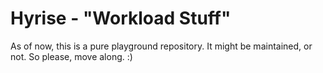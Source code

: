 # Hyrise - "Workload Stuff"

As of now, this is a pure playground repository. It might be maintained, or not. So please, move along. :)